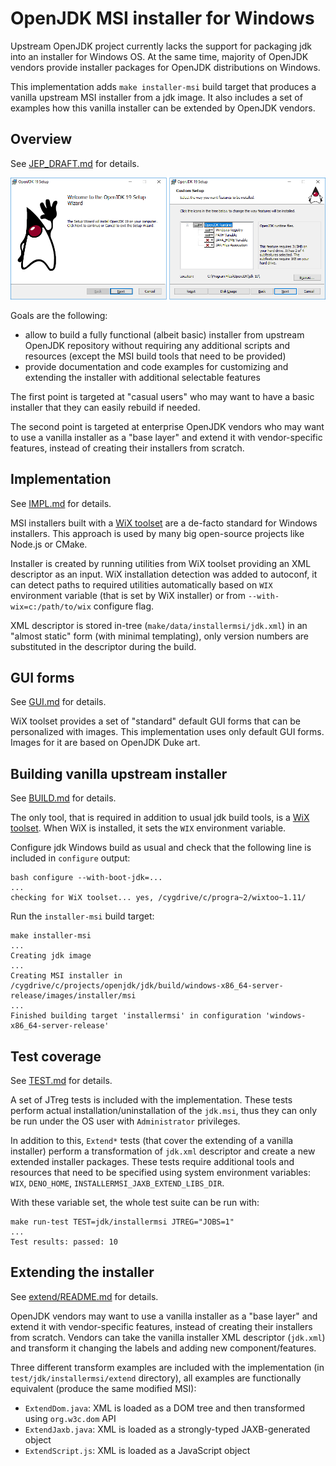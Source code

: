 OpenJDK MSI installer for Windows
=================================

Upstream OpenJDK project currently lacks the support for packaging jdk into an installer for Windows OS.
At the same time, majority of OpenJDK vendors provide installer packages for OpenJDK distributions on Windows.

This implementation adds `make installer-msi` build target that produces a vanilla upstream MSI installer from a jdk image.
It also includes a set of examples how this vanilla installer can be extended by OpenJDK vendors.

Overview
--------

See [JEP_DRAFT.md](JEP_DRAFT.md) for details.

![screen0103](img/screen0103.png)

Goals are the following:

 - allow to build a fully functional (albeit basic) installer from upstream OpenJDK repository without requiring
 any additional scripts and resources (except the MSI build tools that need to be provided)
 - provide documentation and code examples for customizing and extending the installer with additional selectable features

The first point is targeted at "casual users" who may want to have a basic installer that they can easily rebuild if needed.

The second point is targeted at enterprise OpenJDK vendors who may want to use a vanilla installer as a "base layer"
and extend it with vendor-specific features, instead of creating their installers from scratch.
 
Implementation
--------------

See [IMPL.md](IMPL.md) for details.

MSI installers built with a [WiX toolset](https://wixtoolset.org/) are a de-facto standard for Windows installers.
This approach is used by many big open-source projects like Node.js or CMake.

Installer is created by running utilities from WiX toolset providing an XML descriptor as an input.
WiX installation detection was added to autoconf, it can detect paths to required utilities automatically based on `WIX`
environment variable (that is set by WiX installer) or from `--with-wix=c:/path/to/wix` configure flag.

XML descriptor is stored in-tree (`make/data/installermsi/jdk.xml`) in an "almost static" form (with minimal templating),
only version numbers are substituted in the descriptor during the build.

GUI forms
---------

See [GUI.md](GUI.md) for details.

WiX toolset provides a set of "standard" default GUI forms that can be personalized with images.
This implementation uses only default GUI forms. Images for it are based on OpenJDK Duke art.

Building vanilla upstream installer
-----------------------------------

See [BUILD.md](BUILD.md) for details.

The only tool, that is required in addition to usual jdk build tools, is a [WiX toolset](https://wixtoolset.org/).
When WiX is installed, it sets the `WIX` environment variable.

Configure jdk Windows build as usual and check that the following line is included in `configure` output:

```
bash configure --with-boot-jdk=...
...
checking for WiX toolset... yes, /cygdrive/c/progra~2/wixtoo~1.11/
```

Run the `installer-msi` build target:

```
make installer-msi
...
Creating jdk image
...
Creating MSI installer in /cygdrive/c/projects/openjdk/jdk/build/windows-x86_64-server-release/images/installer/msi
...
Finished building target 'installermsi' in configuration 'windows-x86_64-server-release'
```

Test coverage
-------------

See [TEST.md](TEST.md) for details.

A set of JTreg tests is included with the implementation. These tests perform actual installation/uninstallation
of the `jdk.msi`, thus they can only be run under the OS user with `Administrator` privileges.

In addition to this, `Extend*` tests (that cover the extending of a vanilla installer) perform a transformation
of `jdk.xml` descriptor and create a new extended installer packages. These tests require additional tools and resources
that need to be specified using system environment variables: `WIX`, `DENO_HOME`, `INSTALLERMSI_JAXB_EXTEND_LIBS_DIR`.
 
With these variable set, the whole test suite can be run with:
 
```
make run-test TEST=jdk/installermsi JTREG="JOBS=1"
...
Test results: passed: 10
``` 

Extending the installer
-----------------------

See [extend/README.md](../extend/README.md) for details.

OpenJDK vendors may want to use a vanilla installer as a "base layer" and extend it with vendor-specific features,
instead of creating their installers from scratch. Vendors can take the vanilla installer XML descriptor (`jdk.xml`)
and transform it changing the labels and adding new component/features.

Three different transform examples are included with the implementation (in `test/jdk/installermsi/extend` directory),
all examples are functionally equivalent (produce the same modified MSI):

 - `ExtendDom.java`: XML is loaded as a DOM tree and then transformed using `org.w3c.dom` API
 - `ExtendJaxb.java`: XML is loaded as a strongly-typed JAXB-generated object
 - `ExtendScript.js`: XML is loaded as a JavaScript object
